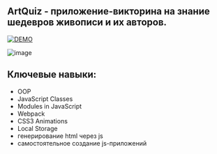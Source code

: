 ## **ArtQuiz** - приложение-викторина на знание шедевров живописи и их авторов.

[![DEMO](https://img.shields.io/badge/-DEMO-maroon?style=for-the-badge)](https://tsakunova.github.io/art-quiz/)


![image](https://user-images.githubusercontent.com/55032592/143076094-0bea8789-7ffe-427b-b496-e94c98dfe209.png)


## Ключевые навыки:
- OOP
- JavaScript Classes
- Modules in JavaScript
- Webpack
- CSS3 Animations
- Local Storage
- генерирование html через js
- самостоятельное создание js-приложений 
